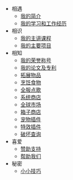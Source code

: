 * 相遇
    * [我的简介](about.md)
    * [我的学习和工作经历](promote.md)
* 相识
    * [我的主讲课程](installgame.md)
    * [我的主要项目](command.md)
* 相知
    * [我的荣誉称号](residence.md)
    * [我的论文及专利](https://www.yuque.com/cleverlu/mrst6a/bqpd7h?theme=light?#)
    * [拓展物品](itemsadder.md)
    * [烹饪食物](cook.md)
    * [全服点歌](allmusic.md)
    * [系统商店](systemshop.md)
    * [全球市场](globalmarket.md)
    * [箱子商店](quickshop.md)
    * [宠物插件](companions.md)
    * [特效插件](procosmetics.md)
    * [破坏查询](coreprotect.md)
* 喜爱
    * [赞助支持](donate.md)
    * [帮助我们](helpus.md)
* 秘密
    * [小小技巧](tips.md)
